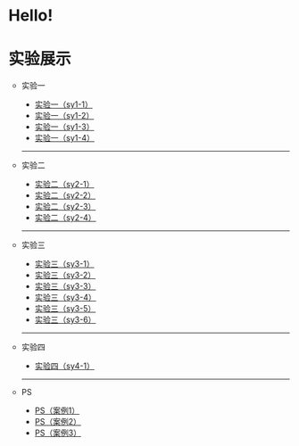 # Hello!
<html>
<head>
<meta charset="utf-8">
</head>

<body>
        <audio src="推开世界的门 - 杨乃文.mp3" autoplay="autoplay"></audio>
	<h1>实验展示</h1>
	<ul type="circle">
		<li>实验一</li>
	  <ul type="disc">
		    <li><a href="实验一（sy1-1）.html">实验一（sy1-1）</a></li>
		    <li><a href="实验一（sy1-2）.html">实验一（sy1-2）</a></li>
		    <li><a href="D:\大三\网页设计与制作\Caption2 3-6.html">实验一（sy1-3）</a></li>
	      <li><a href="D:\大三\网页设计与制作\Caption2 3-6.html">实验一（sy1-4）</a></li>
	  </ul>
	  <hr>
		<li>实验二</li>
    <ul type="disc">
		    <li><a href="D:\大三\网页设计与制作\Caption2 3-6.html">实验二（sy2-1）</a></li>
		    <li><a href="D:\大三\网页设计与制作\Caption2 3-6.html">实验二（sy2-2）</a></li>
		    <li><a href="D:\大三\网页设计与制作\Caption2 3-6.html">实验二（sy2-3）</a></li>
	            <li><a href="D:\大三\网页设计与制作\Caption2 3-6.html">实验二（sy2-4）</a></li>
	  </ul>
    <hr>
		<li>实验三</li>
    <ul type="disc">
		    <li><a href="D:\大三\网页设计与制作\Caption2 3-6.html">实验三（sy3-1）</a></li>
		    <li><a href="D:\大三\网页设计与制作\Caption2 3-6.html">实验三（sy3-2）</a></li>
		    <li><a href="D:\大三\网页设计与制作\Caption2 3-6.html">实验三（sy3-3）</a></li>
	            <li><a href="D:\大三\网页设计与制作\Caption2 3-6.html">实验三（sy3-4）</a></li>
                    <li><a href="D:\大三\网页设计与制作\Caption2 3-6.html">实验三（sy3-5）</a></li>
	            <li><a href="D:\大三\网页设计与制作\Caption2 3-6.html">实验三（sy3-6）</a></li>
    </ul>
    <hr>
		<li>实验四</li>
    <ul type="disc">
		    <li><a href="D:\大三\网页设计与制作\Caption2 3-6.html">实验四（sy4-1）</a></li>
	  </ul>
    <hr>
		<li>PS</li>
    <ul type="disc">
		    <li><a href="D:\大三\网页设计与制作\Caption2 3-6.html">PS（案例1）</a></li>
        <li><a href="D:\大三\网页设计与制作\Caption2 3-6.html">PS（案例2）</a></li>
        <li><a href="D:\大三\网页设计与制作\Caption2 3-6.html">PS（案例3）</a></li>
	  </ul>
  </ul>
</body>
</html>
